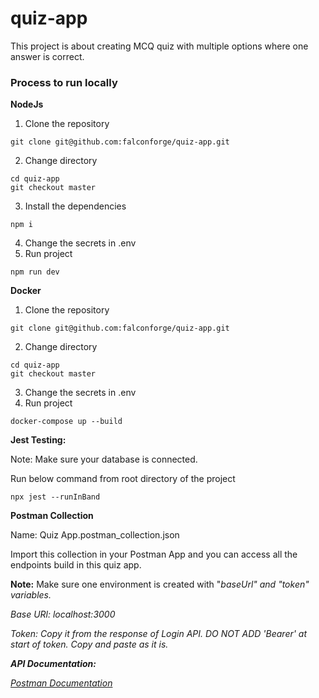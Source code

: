 # quiz-app
This project is about creating MCQ quiz with multiple options where one answer is correct.

### Process to run locally
**NodeJs**
1. Clone the repository
```
git clone git@github.com:falconforge/quiz-app.git
```
2. Change directory
```
cd quiz-app
git checkout master
```
3. Install the dependencies
```
npm i
```
4. Change the secrets in .env
5. Run project
```
npm run dev
```

**Docker**
1. Clone the repository
```
git clone git@github.com:falconforge/quiz-app.git
```
2. Change directory
```
cd quiz-app
git checkout master
```
3. Change the secrets in .env
4. Run project
```
docker-compose up --build
```


**Jest Testing:**

Note: Make sure your database is connected.

Run below command from root directory of the project
```
npx jest --runInBand
```

**Postman Collection**

Name: Quiz App.postman_collection.json

Import this collection in your Postman App and you can access all the endpoints build in this quiz app.

**Note:** Make sure one environment is created with "<i>baseUrl<i>" and "<i>token<i>" variables.

Base URl: localhost:3000

Token: Copy it from the response of Login API. DO NOT ADD 'Bearer' at start of token. Copy and paste as it is.


**API Documentation:**

[Postman Documentation](https://documenter.getpostman.com/view/18690981/2sAYJAdxVJ)

